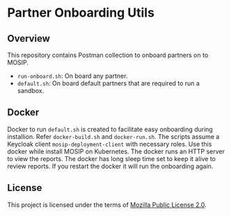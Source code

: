 # Partner Onboarding Utils

## Overview
This repository contains Postman collection to onboard partners on to MOSIP. 

* `run-onboard.sh`:  On board any partner.
* `default.sh`: On board default partners that are required to run a sandbox.  

## Docker
Docker to run `default.sh` is created to facilitate easy onboarding during installion. Refer `docker-build.sh` and `docker-run.sh`.  The scripts assume a Keycloak client `mosip-deployment-client` with necessary roles. Use this docker while install MOSIP on Kubernetes. The docker runs an HTTP server to view the reports. The docker has long sleep time set to keep it alive to review reports. If you restart the docker it will run the onboarding again.

## License
This project is licensed under the terms of [Mozilla Public License 2.0](LICENSE).
